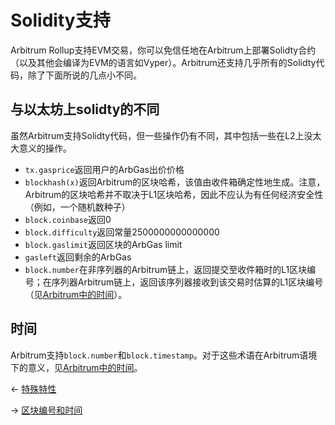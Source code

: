 # Solidity支持


Arbitrum Rollup支持EVM交易，你可以免信任地在Arbitrum上部署Solidty合约（以及其他会编译为EVM的语言如Vyper）。Arbitrum还支持几乎所有的Solidty代码，除了下面所说的几点小不同。

## 与以太坊上solidty的不同
虽然Arbitrum支持Solidty代码，但一些操作仍有不同，其中包括一些在L2上没太大意义的操作。

* `tx.gasprice`返回用户的ArbGas出价价格
* `blockhash(x)`返回Arbitrum的区块哈希，该值由收件箱确定性地生成。注意，Arbitrum的区块哈希并不取决于L1区块哈希，因此不应认为有任何经济安全性（例如，一个随机数种子）
* `block.coinbase`返回0
* `block.difficulty`返回常量2500000000000000
* `block.gaslimit`返回区块的ArbGas limit
* `gasleft`返回剩余的ArbGas
* `block.number`在非序列器的Arbitrum链上，返回提交至收件箱时的L1区块编号；在序列器Arbitrum链上，返回该序列器接收到该交易时估算的L1区块编号（见[Arbitrum中的时间](./区块编号和时间.md)）。
## 时间
Arbitrum支持`block.number`和`block.timestamp`。对于这些术语在Arbitrum语境下的意义，见[Arbitrum中的时间](./区块编号和时间.md)。

← [特殊特性](./特殊特性.md)

→ [区块编号和时间](./区块编号和时间.md)